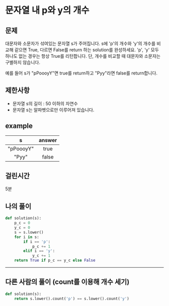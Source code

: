 # 문자열 내 p와 y의 개수
## 문제
대문자와 소문자가 섞여있는 문자열 s가 주어집니다. s에 'p'의 개수와 'y'의 개수를 비교해 같으면 True, 다르면 False를 return 하는 solution를 완성하세요. 'p', 'y' 모두 하나도 없는 경우는 항상 True를 리턴합니다. 단, 개수를 비교할 때 대문자와 소문자는 구별하지 않습니다.

예를 들어 s가 "pPoooyY"면 true를 return하고 "Pyy"라면 false를 return합니다.
## 제한사항
- 문자열 s의 길이 : 50 이하의 자연수
- 문자열 s는 알파벳으로만 이루어져 있습니다.
## example
|s|answer|
|:---:|:---:|
|"pPoooyY"| true |
|"Pyy"| 	false |

## 걸린시간
5분
## 나의 풀이
```python
def solution(s):
    p_c = 0
    y_c = 0
    s = s.lower()
    for i in s:
        if i == 'p':
            p_c += 1
        elif i == 'y':
            y_c += 1
    return True if p_c == y_c else False
```
---
## 다른 사람의 풀이 (count를 이용해 개수 세기)
```python
def solution(s):
    return s.lower().count('p') == s.lower().count('y')
```
